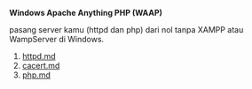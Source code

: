 
**Windows Apache Anything PHP (WAAP)**

pasang server kamu (httpd dan php) dari nol tanpa XAMPP atau WampServer di Windows.

1. [httpd.md](./httpd.md)
1. [cacert.md](./cacert.md)
1. [php.md](./php.md)
